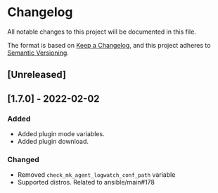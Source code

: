 # Changelog
All notable changes to this project will be documented in this file.

The format is based on [Keep a Changelog](https://keepachangelog.com/en/1.0.0/),
and this project adheres to [Semantic Versioning](https://semver.org/spec/v2.0.0.html).

## [Unreleased]

## [1.7.0] - 2022-02-02
### Added
- Added plugin mode variables.
- Added plugin download.

### Changed
- Removed `check_mk_agent_logwatch_conf_path` variable
- Supported distros. Related to ansible/main#178
